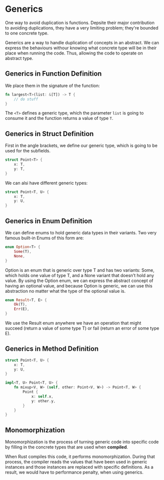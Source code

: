 # Generics

One way to avoid duplication is functions. Depsite their major contribution to avoiding duplications, they have a very limiting problem; they're bounded to one concrete type.

Generics are a way to handle duplication of concepts in an abstract. We can express the behaviours withour knowing what concrete type will be in their place when running the code. Thus, allowing the code to operate on abstract type.

## Generics in Function Definition

We place them in the signature of the function:
```rust
fn largest<T>(list: &[T]) -> T {
	// do stuff
}
```

The `<T>` defines a generic type, which the parameter `list` is going to consume it and the function returns a value of type `T`.

## Generics in Struct Definition
First in the angle brackets, we define our generic type, which is going to be used for the subfields.
```rust
struct Point<T> {
	x: T,
	y: T,
}
```

We can alsi have different generic types:

```rust
struct Point<T, U> {
	x: T,
	y: U,
}
```
## Generics in Enum Definition
We can define enums to hold generic data types in their variants. Two very famous built-in Enums of this form are:

```rust
enum Option<T> {
	Some(T),
	None,
}
```

Option<T> is an enum that is generic over type T and has two variants: Some, which holds one value of type T, and a None variant that doesn’t hold any value. By using the Option<T> enum, we can express the abstract concept of having an optional value, and because Option<T> is generic, we can use this abstraction no matter what the type of the optional value is.


```rust
enum Result<T, E> {
	Ok(T),
	Err(E),
}
```
We use the Result enum anywhere we have an operation that might succeed (return a value of some type T) or fail (return an error of some type E).

## Generics in Method Definition

```rust
struct Point<T, U> {
	x: T,
	y: U,
}

impl<T, U> Point<T, U> {
	fn mixup<V, W> (self, other: Point<V, W>) -> Point<T, W> {
		Point {
			x: self.x,
			y: other.y,
		}
	}
}
```

## Monomorphization

Monomorphization is the process of turning generic code into specific code by filling in the concrete types that are used when **compiled**.

When Rust compiles this code, it performs monomorphization. During that process, the compiler reads the values that have been used in generic instances and those instances are replaced with specific definitions. As a result, we would have to performance penalty, when using generics.